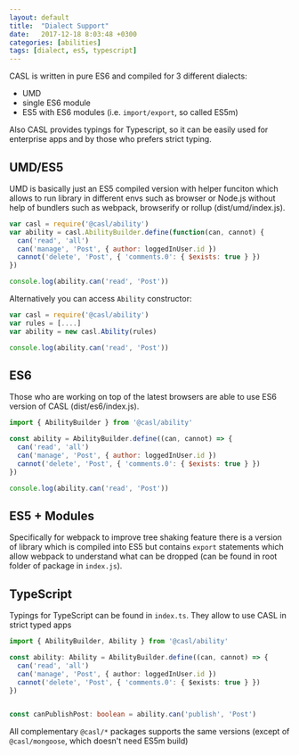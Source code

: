 ```yaml
---
layout: default
title:  "Dialect Support"
date:   2017-12-18 8:03:48 +0300
categories: [abilities]
tags: [dialect, es5, typescript]
---
```


CASL is written in pure ES6 and compiled for 3 different dialects:
- UMD
- single ES6 module
- ES5 with ES6 modules (i.e. `import/export`, so called ES5m)

Also CASL provides typings for Typescript, so it can be easily used for enterprise apps and by those who prefers strict typing.

## UMD/ES5

UMD is basically just an ES5 compiled version with helper funciton which allows to run library in different envs
such as browser or Node.js without help of bundlers such as webpack, browserify or rollup  (dist/umd/index.js).

```js
var casl = require('@casl/ability')
var ability = casl.AbilityBuilder.define(function(can, cannot) {
  can('read', 'all')
  can('manage', 'Post', { author: loggedInUser.id })
  cannot('delete', 'Post', { 'comments.0': { $exists: true } })
})

console.log(ability.can('read', 'Post'))
```

Alternatively you can access `Ability` constructor:

```js
var casl = require('@casl/ability')
var rules = [....]
var ability = new casl.Ability(rules)

console.log(ability.can('read', 'Post'))
```

## ES6

Those who are working on top of the latest browsers are able to use ES6 version of CASL (dist/es6/index.js).

```js
import { AbilityBuilder } from '@casl/ability'

const ability = AbilityBuilder.define((can, cannot) => {
  can('read', 'all')
  can('manage', 'Post', { author: loggedInUser.id })
  cannot('delete', 'Post', { 'comments.0': { $exists: true } })
})

console.log(ability.can('read', 'Post'))
```

## ES5 + Modules

Specifically for webpack to improve tree shaking feature there is a version of library which is compiled into ES5
but contains `export` statements which allow webpack to understand what can be dropped (can be found in root folder of package in `index.js`).


## TypeScript

Typings for TypeScript can be found in `index.ts`. They allow to use CASL in strict typed apps

```ts
import { AbilityBuilder, Ability } from '@casl/ability'

const ability: Ability = AbilityBuilder.define((can, cannot) => {
  can('read', 'all')
  can('manage', 'Post', { author: loggedInUser.id })
  cannot('delete', 'Post', { 'comments.0': { $exists: true } })
})


const canPublishPost: boolean = ability.can('publish', 'Post')
```

All complementary `@casl/*` packages supports the same versions (except of `@casl/mongoose`, which doesn't need ES5m build)
